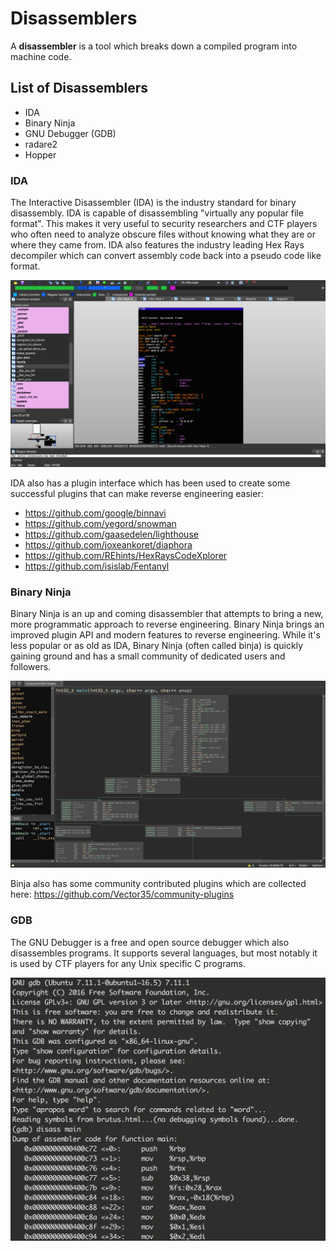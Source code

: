 # Disassemblers

A **disassembler** is a tool which breaks down a compiled program into machine code.

## List of Disassemblers

- IDA
- Binary Ninja
- GNU Debugger (GDB)
- radare2
- Hopper

### IDA

The Interactive Disassembler (IDA) is the industry standard for binary disassembly. IDA is capable of disassembling "virtually any popular file format". This makes it very useful to security researchers and CTF players who often need to analyze obscure files without knowing what they are or where they came from. IDA also features the industry leading Hex Rays decompiler which can convert assembly code back into a pseudo code like format.

![IDA](images/ida-disass.png)

IDA also has a plugin interface which has been used to create some successful plugins that can make reverse engineering easier:

 * https://github.com/google/binnavi
 * https://github.com/yegord/snowman
 * https://github.com/gaasedelen/lighthouse
 * https://github.com/joxeankoret/diaphora
 * https://github.com/REhints/HexRaysCodeXplorer
 * https://github.com/isislab/Fentanyl

### Binary Ninja

Binary Ninja is an up and coming disassembler that attempts to bring a new, more programmatic approach to reverse engineering. Binary Ninja brings an improved plugin API and modern features to reverse engineering. While it's less popular or as old as IDA, Binary Ninja (often called binja) is quickly gaining ground and has a small community of dedicated users and followers.

![Binja](images/binja-disass.png)

Binja also has some community contributed plugins which are collected here: https://github.com/Vector35/community-plugins


### GDB

The GNU Debugger is a free and open source debugger which also disassembles programs. It supports several languages, but most notably it is used by CTF players for any Unix specific C programs.

![GDB](images/gdb-disass.png)